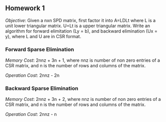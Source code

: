 ## Homework 1
*Objective*: Given a nxn SPD matrix, first factor it
into A=LDLt where L is a unit lower triangular matrix. U=Lt is a upper triangular matrix. Write an algorithm for forward elimitation (Ly = b), and backward elimination (Ux = y), where L and U are in CSR format.

### Forward Sparse Elimination
*Memory Cost*: 2nnz + 3n + 1, where nnz is number of non zero entries of a CSR matrix, and n is the number of rows and columns of the matrix.

*Operation Cost*: 2nnz - 2n

### Backward Sparse Elimination
*Memory Cost*: 2nnz + 3n + 2, where nnz is number of non zero entries of a CSR matrix, and n is the number of rows and columns of the matrix.

*Operation Cost*: 2nnz - n